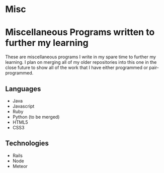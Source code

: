 Misc
====

# Miscellaneous Programs written to further my learning #

These are miscellaneous programs I write in my spare time to further my learning. I plan on merging all of my older repositories into this one in the close future to show all of the work that I have either programmed or pair-programmed.



## Languages ##

* Java
* Javascript
* Ruby
* Python (to be merged)
* HTML5
* CSS3

## Technologies ##

* Rails
* Node
* Meteor
